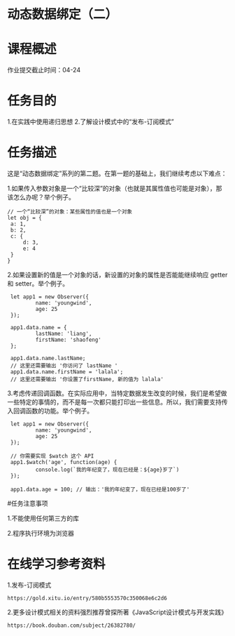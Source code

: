 
# 动态数据绑定（二）


# 课程概述

作业提交截止时间：04-24

# 任务目的
1.在实践中使用递归思想
2.了解设计模式中的“发布-订阅模式”

# 任务描述
这是“动态数据绑定”系列的第二题。在第一题的基础上，我们继续考虑以下难点：

1.如果传入参数对象是一个“比较深”的对象（也就是其属性值也可能是对象），那该怎么办呢？举个例子。

	// 一个“比较深”的对象：某些属性的值也是一个对象
	let obj = {
	 a: 1,
	 b: 2,
	 c: {
	     d: 3,
	     e: 4
	 }
	}


2.如果设置新的值是一个对象的话，新设置的对象的属性是否能能继续响应 getter 和 setter。举个例子。

	 let app1 = new Observer({
	         name: 'youngwind',
	         age: 25
	 });
	
	 app1.data.name = {
	         lastName: 'liang',
	         firstName: 'shaofeng'
	 };

	 app1.data.name.lastName;
	 // 这里还需要输出 '你访问了 lastName '
	 app1.data.name.firstName = 'lalala';
	 // 这里还需要输出 '你设置了firstName, 新的值为 lalala'

3.考虑传递回调函数。在实际应用中，当特定数据发生改变的时候，我们是希望做一些特定的事情的，而不是每一次都只能打印出一些信息。所以，我们需要支持传入回调函数的功能。举个例子。

	 let app1 = new Observer({
	         name: 'youngwind',
	         age: 25
	 });
	
	 // 你需要实现 $watch 这个 API
	 app1.$watch('age', function(age) {
	         console.log(`我的年纪变了，现在已经是：${age}岁了`)
	 });
	
	 app1.data.age = 100; // 输出：'我的年纪变了，现在已经是100岁了'

#任务注意事项

1.不能使用任何第三方的库

2.程序执行环境为浏览器

# 在线学习参考资料

1.发布-订阅模式 

	https://gold.xitu.io/entry/580b5553570c350068e6c2d6

2.更多设计模式相关的资料强烈推荐曾探所著《JavaScript设计模式与开发实践》
	
	https://book.douban.com/subject/26382780/
